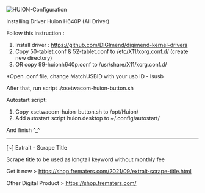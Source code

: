 ![HUION-Configuration](https://user-images.githubusercontent.com/81598419/133783344-9a277068-0641-4921-b5ad-44632abaec31.jpg)


Installing Driver Huion H640P (All Driver)

Follow this instruction :
1. Install driver : https://github.com/DIGImend/digimend-kernel-drivers
2. Copy 50-tablet.conf & 52-tablet.conf to /etc/X11/xorg.conf.d/ (create new directory)
3. OR copy 99-huionh640p.conf to /usr/share/X11/xorg.conf.d/

*Open .conf file, change MatchUSBID with your usb ID - lsusb

After that, run script ./xsetwacom-huion-button.sh


Autostart script:
1. Copy xsetwacom-huion-button.sh to /opt/Huion/
2. Add autostart script huion.desktop to ~/.config/autostart/

And finish ^_^


------------------------------------

[~] Extrait - Scrape Title

Scrape title to be used as longtail keyword without monthly fee 

Get it now > https://shop.frematers.com/2021/09/extrait-scrape-title.html

Other Digital Product > https://shop.frematers.com/
